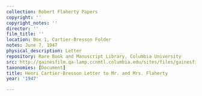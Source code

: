 ```yaml
---
collection: Robert Flaherty Papers
copyright: ''
copyright_notes: ''
director: ''
film_title: ''
location: Box 1, Cartier-Bresson Folder
notes: June 7, 1947
physical_description: Letter
repository: Rare Book and Manuscript Library, Columbia University
src: http://gainesfilm.qa-lamp.ccnmtl.columbia.edu/sites/files/gainesfilm/images/1000102014.jpg
taxonomies: [Document]
title: Henri Cartier-Bresson Letter to Mr. and Mrs. Flaherty
year: '1947'

---
```

